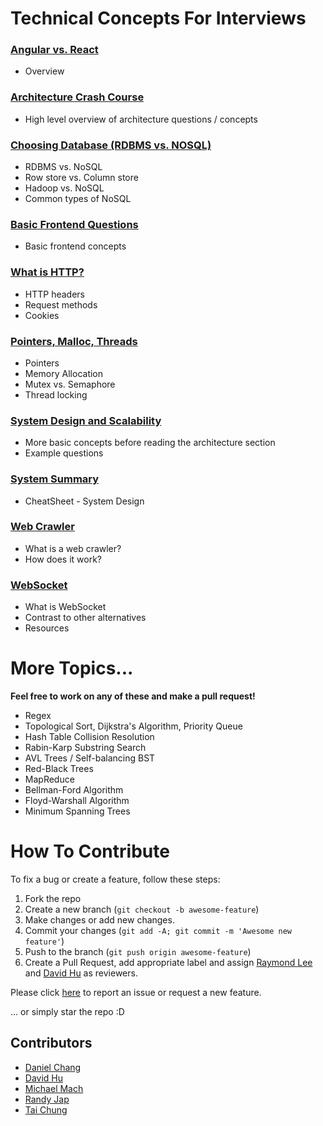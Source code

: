 # Technical Concepts For Interviews

### [Angular vs. React](/AngularVReact.md)
- Overview

### [Architecture Crash Course](/Architecture.md)
- High level overview of architecture questions / concepts

### [Choosing Database (RDBMS vs. NOSQL)](/ChoosingDB.md)
- RDBMS vs. NoSQL
- Row store vs. Column store
- Hadoop vs. NoSQL
- Common types of NoSQL

### [Basic Frontend Questions](/Frontend.md)
- Basic frontend concepts

### [What is HTTP?](/HTTP.md)
- HTTP headers
- Request methods
- Cookies

### [Pointers, Malloc, Threads](/Memory.md)
- Pointers
- Memory Allocation
- Mutex vs. Semaphore
- Thread locking

### [System Design and Scalability](/SystemDesign.md)
- More basic concepts before reading the architecture section
- Example questions

### [System Summary](/SystemSummary.md)
- CheatSheet - System Design

### [Web Crawler](/WebCrawler.md)
- What is a web crawler?
- How does it work?

### [WebSocket](/WebSocket.md)
- What is WebSocket
- Contrast to other alternatives
- Resources

# More Topics...
**Feel free to work on any of these and make a pull request!**
- Regex
- Topological Sort, Dijkstra's Algorithm, Priority Queue
- Hash Table Collision Resolution
- Rabin-Karp Substring Search
- AVL Trees / Self-balancing BST
- Red-Black Trees
- MapReduce
- Bellman-Ford Algorithm
- Floyd-Warshall Algorithm
- Minimum Spanning Trees

# How To Contribute

To fix a bug or create a feature, follow these steps:

1. Fork the repo
2. Create a new branch (`git checkout -b awesome-feature`)
3. Make changes or add new changes.
5. Commit your changes (`git add -A; git commit -m 'Awesome new feature'`)
6. Push to the branch (`git push origin awesome-feature`)
7. Create a Pull Request, add appropriate label and assign [Raymond Lee](https://www.github.com/rlee0525) and [David Hu](https://www.github.com/davidhu2000) as reviewers.

Please click [here](https://github.com/rlee0525/TechnicalConceptsForInterviews/issues/new) to report an issue or request a new feature.

... or simply star the repo :D

## Contributors
- [Daniel Chang](https://github.com/DanielLChang)
- [David Hu](https://github.com/davidhu2000)
- [Michael Mach](https://github.com/mike591)
- [Randy Jap](https://github.com/randyjap)
- [Tai Chung](https://github.com/tchung1118)
